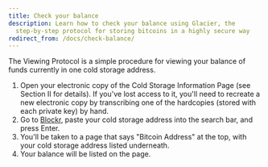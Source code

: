 ```yaml
---
title: Check your balance
description: Learn how to check your balance using Glacier, the
  step-by-step protocol for storing bitcoins in a highly secure way
redirect_from: /docs/check-balance/
---
```


The Viewing Protocol is a simple procedure for viewing your balance of funds
currently in one cold storage address.

1. Open your electronic copy of the
<span class="warning">Cold Storage Information Page</span> (see Section II
for details). If you've lost access to it, you'll need to recreate a new
electronic copy by transcribing one of the hardcopies (stored with each private
key) by hand.
2. Go to [Blockr](https://www.coinbase.com/), paste your
<span class="warning">cold storage address</span> into the search bar, and
press Enter.
3. You'll be taken to a page that says "Bitcoin Address" at the top, with your
<span class="warning">cold storage address</span> listed underneath.
4. Your balance will be listed on the page.

